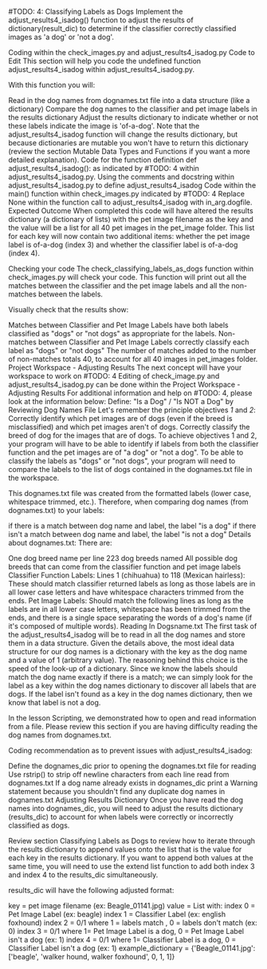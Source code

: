 #TODO: 4: Classifying Labels as Dogs
Implement the adjust_results4_isadog() function to adjust the results of dictionary(result_dic) to determine if the classifier correctly classified images as 'a dog' or 'not a dog'.

Coding within the check_images.py and adjust_results4_isadog.py
Code to Edit
This section will help you code the undefined function adjust_results4_isadog within adjust_results4_isadog.py.

With this function you will:

Read in the dog names from dognames.txt file into a data structure (like a dictionary)
Compare the dog names to the classifier and pet image labels in the results dictionary
Adjust the results dictionary to indicate whether or not these labels indicate the image is 'of-a-dog'.
Note that the adjust_results4_isadog function will change the results dictionary, but because dictionaries are mutable you won't have to return this dictionary (review the section Mutable Data Types and Functions if you want a more detailed explanation).
Code for the function definition def adjust_results4_isadog(): as indicated by #TODO: 4 within adjust_results4_isadog.py.
Using the comments and docstring within adjust_results4_isadog.py to define adjust_results4_isadog
Code within the main() function within check_images.py indicated by #TODO: 4
Replace None within the function call to adjust_results4_isadog with in_arg.dogfile.
Expected Outcome
When completed this code will have altered the results dictionary (a dictionary of lists) with the pet image filename as the key and the value will be a list for all 40 pet images in the pet_image folder. This list for each key will now contain two additional items: whether the pet image label is of-a-dog (index 3) and whether the classifier label is of-a-dog (index 4).

Checking your code
The check_classifying_labels_as_dogs function within check_images.py will check your code. This function will print out all the matches between the classifier and the pet image labels and all the non-matches between the labels.

Visually check that the results show:

Matches between Classifier and Pet Image Labels have both labels classified as "dogs" or "not dogs" as appropriate for the labels.
Non-matches between Classifier and Pet Image Labels correctly classify each label as "dogs" or "not dogs"
The number of matches added to the number of non-matches totals 40, to account for all 40 images in pet_images folder.
Project Workspace - Adjusting Results
The next concept will have your workspace to work on #TODO: 4
Editing of check_image.py and adjust_results4_isadog.py can be done within the Project Workspace - Adjusting Results
For additional information and help on #TODO: 4, please look at the information below:
Define: "Is a Dog" / "Is NOT a Dog" by Reviewing Dog Names File
Let's remember the principle objectives _1_ and _2_:
Correctly identify which pet images are of dogs (even if the breed is misclassified) and which pet images aren't of dogs.
Correctly classify the breed of dog for the images that are of dogs.
To achieve objectives 1 and 2, your program will have to be able to identify if labels from both the classifier function and the pet images are of "a dog" or "not a dog". To be able to classify the labels as "dogs" or "not dogs", your program will need to compare the labels to the list of dogs contained in the dognames.txt file in the workspace.

This dognames.txt file was created from the formatted labels (lower case, whitespace trimmed, etc.). Therefore, when comparing dog names (from dognames.txt) to your labels:

if there is a match between dog name and label, the label "is a dog"
if there isn't a match between dog name and label, the label "is not a dog"
Details about dognames.txt:
There are:

One dog breed name per line
223 dog breeds named
All possible dog breeds that can come from the classifier function and pet image labels
Classifier Function Labels:
Lines 1 (chihuahua) to 118 (Mexican hairless): These should match classifier returned labels as long as those labels are in all lower case letters and have whitespace characters trimmed from the ends.
Pet Image Labels:
Should match the following lines as long as the labels are in all lower case letters, whitespace has been trimmed from the ends, and there is a single space separating the words of a dog's name (if it's composed of multiple words).
Reading In Dogsname.txt
The first task of the adjust_results4_isadog will be to read in all the dog names and store them in a data structure. Given the details above, the most ideal data structure for our dog names is a dictionary with the key as the dog name and a value of 1 (arbitrary value). The reasoning behind this choice is the speed of the look-up of a dictionary. Since we know the labels should match the dog name exactly if there is a match; we can simply look for the label as a key within the dog names dictionary to discover all labels that are dogs. If the label isn't found as a key in the dog names dictionary, then we know that label is not a dog.

In the lesson Scripting, we demonstrated how to open and read information from a file. Please review this section if you are having difficulty reading the dog names from dognames.txt.

Coding recommendation as to prevent issues with adjust_results4_isadog:

Define the dognames_dic prior to opening the dognames.txt file for reading
Use rstrip() to strip off newline characters from each line read from dognames.txt
If a dog name already exists in dognames_dic print a Warning statement because you shouldn't find any duplicate dog names in dognames.txt
Adjusting Results Dictionary
Once you have read the dog names into dognames_dic, you will need to adjust the results dictionary (results_dic) to account for when labels were correctly or incorrectly classified as dogs.

Review section Classifying Labels as Dogs to review how to iterate through the results dictionary to append values onto the list that is the value for each key in the results dictionary. If you want to append both values at the same time, you will need to use the extend list function to add both index 3 and index 4 to the results_dic simultaneously.

results_dic will have the following adjusted format:

key = pet image filename (ex: Beagle_01141.jpg)
value = List with:
index 0 = Pet Image Label (ex: beagle)
index 1 = Classifier Label (ex: english foxhound)
index 2 = 0/1 where 1 = labels match , 0 = labels don't match (ex: 0)
index 3 = 0/1 where 1= Pet Image Label is a dog, 0 = Pet Image Label isn't a dog (ex: 1)
index 4 = 0/1 where 1= Classifier Label is a dog, 0 = Classifier Label isn't a dog (ex: 1)
example_dictionary = {'Beagle_01141.jpg': ['beagle', 'walker hound, walker foxhound', 0, 1, 1]}
